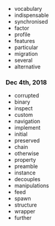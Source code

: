 + vocabulary
+ indispensable
+ synchronised
+ factor
+ profile
+ features
+ particular
+ migration
+ several
+ alternative
### Dec 4th, 2018
+ corrupted
+ binary
+ inspect
+ custom
+ navigation
+ implement
+ initial
+ preserved
+ chain
+ otherwise
+ property
+ preamble
+ instance
+ decouples
+ manipulations 
+ feed
+ spawn
+ structure
+ wrapper 
+ further
